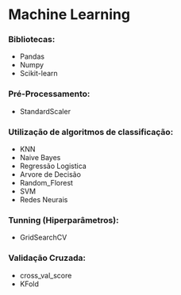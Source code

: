 # Machine Learning
### Bibliotecas:
- Pandas
- Numpy
- Scikit-learn


### Pré-Processamento:
- StandardScaler


### Utilização de algoritmos de classificação:
- KNN
- Naive Bayes
- Regressão Logistica
- Arvore de Decisão
- Random_Florest
- SVM
- Redes Neurais


### Tunning (Hiperparâmetros):
- GridSearchCV


### Validação Cruzada:
- cross_val_score
- KFold

